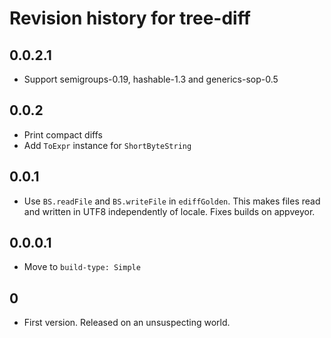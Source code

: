 # Revision history for tree-diff

## 0.0.2.1

- Support semigroups-0.19, hashable-1.3 and generics-sop-0.5

## 0.0.2

- Print compact diffs
- Add `ToExpr` instance for `ShortByteString`

## 0.0.1

- Use `BS.readFile` and `BS.writeFile` in `ediffGolden`.
  This makes files read and written in UTF8 independently of locale.
  Fixes builds on appveyor.

## 0.0.0.1

- Move to `build-type: Simple`

## 0

- First version. Released on an unsuspecting world.
